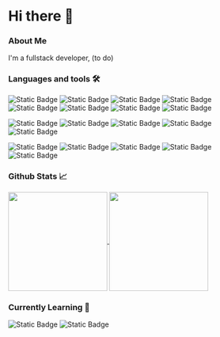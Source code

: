 # Hi there 👋

### About Me
I'm a fullstack developer, (to do)

### Languages and tools 🛠️
<p align="center">
  
  ![Static Badge](https://img.shields.io/badge/javascript-F7DF1E?style=for-the-badge&logo=javascript&logoColor=black)
  ![Static Badge](https://img.shields.io/badge/typescript-3178C6?style=for-the-badge&logo=typescript&logoColor=white)
  ![Static Badge](https://img.shields.io/badge/html-E34F26?style=for-the-badge&logo=html5&logoColor=white)
  ![Static Badge](https://img.shields.io/badge/css-1572B6?style=for-the-badge&logo=css3&logoColor=white)
  ![Static Badge](https://img.shields.io/badge/php-777BB4?style=for-the-badge&logo=php&logoColor=white)
  ![Static Badge](https://img.shields.io/badge/svelte-FF3E00?style=for-the-badge&logo=svelte&logoColor=white)
  ![Static Badge](https://img.shields.io/badge/tailwindcss-06B6D4?style=for-the-badge&logo=tailwindcss&logoColor=white)
  ![Static Badge](https://img.shields.io/badge/bootstrap-7952B3?style=for-the-badge&logo=bootstrap&logoColor=white)

  ![Static Badge](https://img.shields.io/badge/python-3776AB?style=for-the-badge&logo=python&logoColor=white)
  ![Static Badge](https://img.shields.io/badge/c++-00599C?style=for-the-badge&logo=c%2B%2B&logoColor=white)
  ![Static Badge](https://img.shields.io/badge/arduino-00878F?style=for-the-badge&logo=arduino&logoColor=white)
  ![Static Badge](https://img.shields.io/badge/node.js-339933?style=for-the-badge&logo=node.js&logoColor=white)
  ![Static Badge](https://img.shields.io/badge/git-F05032?style=for-the-badge&logo=git&logoColor=white)

  ![Static Badge](https://img.shields.io/badge/docker-2496ED?style=for-the-badge&logo=docker&logoColor=white)
  ![Static Badge](https://img.shields.io/badge/bash-000000?style=for-the-badge&logo=gnubash&logoColor=white)
  ![Static Badge](https://img.shields.io/badge/nixos-5277C3?style=for-the-badge&logo=nixos&logoColor=white)
  ![Static Badge](https://img.shields.io/badge/ubuntu-E95420?style=for-the-badge&logo=ubuntu&logoColor=white)
  ![Static Badge](https://img.shields.io/badge/raspberry%20pi-A22846?style=for-the-badge&logo=raspberrypi&logoColor=white)
</p>

### Github Stats 📈
<a href="https://github.com/anuraghazra/github-readme-stats">
  <picture>
    <source
      srcset="https://github-readme-stats.vercel.app/api?username=kostek001&show_icons=true&hide_border=true&theme=github_dark"
      media="(prefers-color-scheme: dark)"
    />
    <source
      srcset="https://github-readme-stats.vercel.app/api?username=kostek001&show_icons=true&hide_border=true"
      media="(prefers-color-scheme: light), (prefers-color-scheme: no-preference)"
    />
    <img height=200 align="center" src="https://github-readme-stats.vercel.app/api?username=kostek001&show_icons=true&hide_border=true" />
  </picture>
</a>
<a href="https://github.com/anuraghazra/convoychat">
  <picture>
    <source
      srcset="https://github-readme-stats.vercel.app/api/top-langs?username=anuraghazra&layout=compact&langs_count=8&card_width=320&hide_border=true&theme=github_dark"
      media="(prefers-color-scheme: dark)"
    />
    <source
      srcset="https://github-readme-stats.vercel.app/api/top-langs?username=anuraghazra&layout=compact&langs_count=8&card_width=320&hide_border=true"
      media="(prefers-color-scheme: light), (prefers-color-scheme: no-preference)"
    />
    <img height=200 align="center" src="https://github-readme-stats.vercel.app/api/top-langs?username=anuraghazra&layout=compact&langs_count=8&card_width=320&hide_border=true" />
  </picture>
</a>

### Currently Learning 🧠
![Static Badge](https://img.shields.io/badge/kubernetes-326CE5?style=for-the-badge&logo=kubernetes&logoColor=white)
![Static Badge](https://img.shields.io/badge/rancher-0075A8?style=for-the-badge&logo=rancher&logoColor=white)

<!--
**kostek001/kostek001** is a ✨ _special_ ✨ repository because its `README.md` (this file) appears on your GitHub profile.

Here are some ideas to get you started:

- 🔭 I’m currently working on ...
- 🌱 I’m currently learning ...
- 👯 I’m looking to collaborate on ...
- 🤔 I’m looking for help with ...
- 💬 Ask me about ...
- 📫 How to reach me: ...
- 😄 Pronouns: ...
- ⚡ Fun fact: ...
-->

